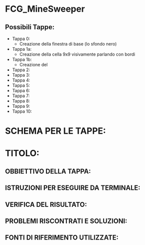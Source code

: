 # FCG_MineSweeper
## Possibili Tappe: 
- Tappa 0:
  * Creazione della finestra di base (lo sfondo nero) 
- Tappa 1a:
  * Creazione della cella 9x9 visivamente parlando con bordi 
- Tappa 1b: 
  * Creazione del 
- Tappa 2:
- Tappa 3:
- Tappa 4:
- Tappa 5:
- Tappa 6:
- Tappa 7:
- Tappa 8:
- Tappa 9:
- Tappa 10: 

# SCHEMA PER LE TAPPE: 

# TITOLO: 

## OBBIETTIVO DELLA TAPPA: 

## ISTRUZIONI PER ESEGUIRE DA TERMINALE: 

## VERIFICA DEL RISULTATO: 

## PROBLEMI RISCONTRATI E SOLUZIONI: 

## FONTI DI RIFERIMENTO UTILIZZATE: 
